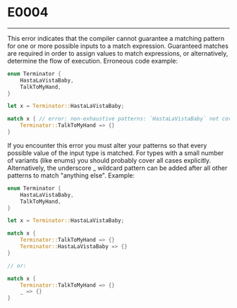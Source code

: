 # E0004

--- 

This error indicates that the compiler cannot guarantee a matching pattern for one or more possible inputs to a match expression. Guaranteed matches are required in order to assign values to match expressions, or alternatively, determine the flow of execution. Erroneous code example:

```rust
enum Terminator {
    HastaLaVistaBaby,
    TalkToMyHand,
}

let x = Terminator::HastaLaVistaBaby;

match x { // error: non-exhaustive patterns: `HastaLaVistaBaby` not covered
    Terminator::TalkToMyHand => {}
}
```

If you encounter this error you must alter your patterns so that every possible value of the input type is matched. For types with a small number of variants (like enums) you should probably cover all cases explicitly. Alternatively, the underscore _ wildcard pattern can be added after all other patterns to match "anything else". Example:

```rust
enum Terminator {
    HastaLaVistaBaby,
    TalkToMyHand,
}

let x = Terminator::HastaLaVistaBaby;

match x {
    Terminator::TalkToMyHand => {}
    Terminator::HastaLaVistaBaby => {}
}

// or:

match x {
    Terminator::TalkToMyHand => {}
    _ => {}
}
```
